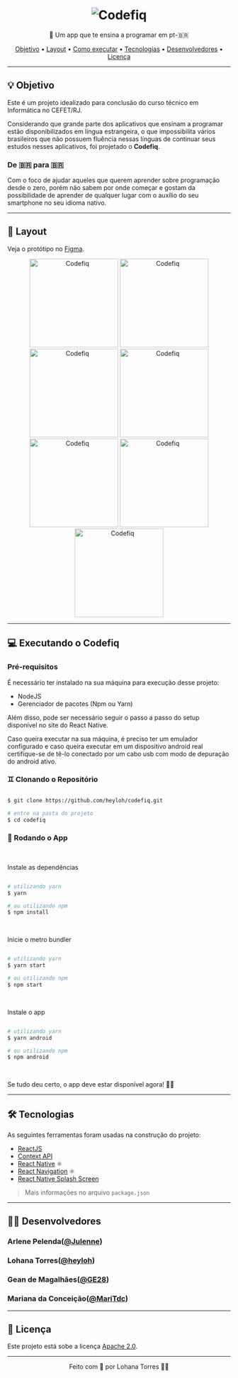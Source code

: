 <h1 align="center">
  <img alt="Codefiq" title="Codefiq" src="./assets/banner.png" />
</h1>

<p align="center">📱 Um app que te ensina a programar em pt-🇧🇷</p>

<!-- <h4 align="center">
	🚧  Em construção...  🚧
</h4> -->

<p align="center">
 <a href="#-objetivo">Objetivo</a> •
 <a href="#-layout">Layout</a> • 
 <a href="#-executando-o-codefiq">Como executar</a> • 
 <a href="#-tecnologias">Tecnologias</a> •  
 <a href="#-desenvolvedores">Desenvolvedores</a> • 
 <a href="#-licença">Licença</a>
</p>

---

## 💡 Objetivo

Este é um projeto idealizado para conclusão do curso técnico em Informática no CEFET/RJ.

Considerando que grande parte dos aplicativos que ensinam a programar estão disponibilizados em língua estrangeira, o que impossibilita vários brasileiros que não possuem fluência nessas línguas de continuar seus estudos nesses aplicativos, foi projetado o <strong>Codefiq</strong>.

### De 🇧🇷 para 🇧🇷

Com o foco de ajudar aqueles que querem aprender sobre programação desde o zero, porém não sabem por onde começar e gostam da possibilidade de aprender de qualquer lugar com o auxílio do seu smartphone no seu idioma nativo.

---

## 🎨 Layout

Veja o protótipo no [Figma](https://www.figma.com/proto/GLdUH9W0zdrJ7RMUumZxNS/Codefiq?node-id=122%3A784&scaling=scale-down).

<p align="center">
  <img alt="Codefiq" title="Codefiq" src="./assets/splash-screen.png" width="200px">

  <img alt="Codefiq" title="Codefiq" src="./assets/welcome-screen-v2.png" width="200px">

  <img alt="Codefiq" title="Codefiq" src="./assets/login-screen.png" width="200px">
  
  <img alt="Codefiq" title="Codefiq" src="./assets/register-screen.png" width="200px">
  
  <img alt="Codefiq" title="Codefiq" src="./assets/content-list-v2.png" width="200px">
  
  <img alt="Codefiq" title="Codefiq" src="./assets/class-template-v2.png" width="200px">
  
  <img alt="Codefiq" title="Codefiq" src="./assets/class-template-v2-2.png" width="200px">
</p>

---

## 💻 Executando o Codefiq

### Pré-requisitos

É necessário ter instalado na sua máquina para execução desse projeto:

- NodeJS
- Gerenciador de pacotes (Npm ou Yarn)

Além disso, pode ser necessário seguir o passo a passo do setup disponível no site do React Native.

Caso queira executar na sua máquina, é preciso ter um emulador configurado e caso queira executar em um dispositivo android real certifique-se de tê-lo conectado por um cabo usb com modo de depuração do android ativo.

### ♊ Clonando o Repositório

```bash

$ git clone https://github.com/heyloh/codefiq.git

# entre na pasta do projeto
$ cd codefiq

```

### 📱 Rodando o App

<br>

Instale as dependências

```bash

# utilizando yarn
$ yarn

# ou utilizando npm
$ npm install

```

<br>

Inicie o metro bundler

```bash

# utilizando yarn
$ yarn start

# ou utilizando npm
$ npm start

```

<br>

Instale o app

```bash

# utilizando yarn
$ yarn android

# ou utilizando npm
$ npm android

```

<br>

Se tudo deu certo, o app deve estar disponível agora! 👩‍🔧

---

## 🛠 Tecnologias

As seguintes ferramentas foram usadas na construção do projeto:

- <a href="https://reactjs.org/">ReactJS</a>
- <a href="https://reactjs.org/docs/context.html">Context API</a>
- <a href="https://reactnative.dev/">React Native</a> ⚛️
- <a href="https://reactnavigation.org/">React Navigation</a> ⚛️
- <a href="https://github.com/crazycodeboy/react-native-splash-screen">React Native Splash Screen</a>

> Mais informações no arquivo `package.json`

---

## 👨‍💻 Desenvolvedores

### Arlene Pelenda([@Julenne](https://github.com/Julenne))

### Lohana Torres([@heyloh](https://github.com/heyloh))

### Gean de Magalhães([@GE28](https://github.com/GE28))

### Mariana da Conceição([@MariTdc](https://github.com/MariTdc))

---

## 📝 Licença

Este projeto está sobe a licença [Apache 2.0](./LICENSE).

---

<p align="center">Feito com 💙 por Lohana Torres 👋🏽</p>

